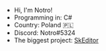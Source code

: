- Hi, I'm Notro!
- Programming in: C#
- Country: Poland 🇵🇱
- Discord: Notro#5324
- The biggest project: [SkEditor](https://github.com/SkEditorTeam/SkEditor)
